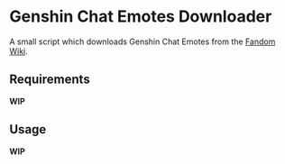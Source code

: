 # Genshin Chat Emotes Downloader

A small script which downloads Genshin Chat Emotes from the [Fandom Wiki](https://genshin-impact.fandom.com/wiki/Chat/Gallery#Emojis).

## Requirements

**WIP**

## Usage

**WIP**
